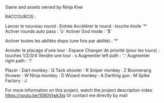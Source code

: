 Game and assets owned by Ninja Kiwi

RACCOURCIS : 

Lancer le nouveau round : Entrée
Accélérer le round : touche étoile '*'
Activer rounds auto pass : 'ù'
Activer God mode : '$'

Activer toutes les abilités dispo (une fois par abilité) : '²'


Annuler le placage d'une tour : Espace
Changer de priorité (pour les tours) : touches 1/2/3/4
Vendre une tour : s
Augmenter left path : ':'
Augmenter right path : '!'

Placer : 
Dart monkey : Q
Tack shooter : R
Sniper monkey : Z
Boomerang thrower : W
Ninja monkey : D
Wizard monkey : A
Dartling gun : M
Spike Factory : J


For more information on this project, watch the project description video https://youtu.be/1060Vlwk3ig
Or contact me directly by mail

